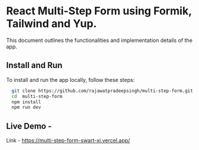 
# React Multi-Step Form using Formik, Tailwind and Yup.

This document outlines the functionalities and implementation details of the app.


## Install and Run

To install and run the app locally, follow these steps:

```bash
  git clone https://github.com/rajawatpradeepsingh/multi-step-form.git
  cd  multi-step-form
  npm install
  npm run dev
```


## Live Demo - 

Link - https://multi-step-form-swart-xi.vercel.app/

